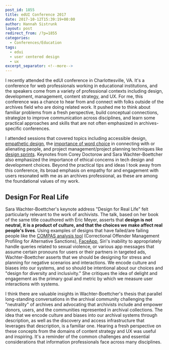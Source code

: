 ```yaml
---
post_id: 1855
title: edUI Conference 2017
date: 2017-10-12T15:39:19+00:00
author: Hannah Sistrunk
layout: post
redirect_from: /?p=1855
categories:
  - Conferences/Education
tags:
  - edui
  - user centered design
  - ux
excerpt_separator: <!--more-->
---
```

I recently attended the edUI conference in Charlottesville, VA. It's a conference for web professionals working in educational institutions, and the speakers come from a variety of professional contexts including design, development, management, content strategy, and UX. For me, this conference was a chance to hear from and connect with folks outside of the archives field who are doing related work. It pushed me to think about familiar problems from a fresh perspective, build conceptual connections, strategize to improve communication across disciplines, and learn some practical approaches and skills that are not often emphasized in archives-specific conferences.

<!--more-->

I attended sessions that covered topics including accessible design, [empathetic design](http://eduiconf.org/sessions/empathetic-design/), the [importance of word choice](http://eduiconf.org/sessions/giving-words-the-attention-they-deserve/) in connecting with or alienating people, and project management/project planning techniques like [design sprints](http://eduiconf.org/sessions/design-sprints/). Keynotes from Corey Doctorow and Sara Wachter-Boettcher also emphasized the importance of ethical concerns in tech design and development choices. Beyond the practical tips and ideas I took away from this conference, its broad emphasis on empathy for and engagement with users resonated with me as an archives professional, as these are among the foundational values of my work.

## Design For Real Life

Sara Wachter-Boettcher's keynote address "Design for Real Life" felt particularly relevant to the work of archivists. The talk, based on her book of the same title coauthored with Eric Meyer, asserts that **design is not neutral, it is a product of culture, and that the choices we make affect real people's lives**. Using examples of designs that have failed/are failing people like the [COMPAS analysis tool](https://www.propublica.org/article/how-we-analyzed-the-compas-recidivism-algorithm) (Correctional Offender Management Profiling for Alternative Sanctions), [FaceApp](https://www.theguardian.com/technology/2017/apr/25/faceapp-apologises-for-racist-filter-which-lightens-users-skintone), Siri's inability to appropriately handle queries related to sexual violence, or various app messages that assume certain pronouns for users or their partners in targeted ads, Wachter-Boettcher asserts that we should be designing for stress and planning for negative scenarios and interactions. We encode culture and biases into our systems, and so should be intentional about our choices and "design for diversity and inclusivity." She critiques the idea of delight and engagement as the primary goal and metric by which we measure user interactions with systems.

I think there are valuable insights in Wachter-Boettcher's thesis that parallel long-standing conversations in the archival community challenging the "neutrality" of archives and advocating that archivists include and empower donors, users, and the communities represented in archival collections. The idea that we encode culture and biases into our archival systems through description, as well as the discovery and access infrastructure that leverages that description, is a familiar one. Hearing a fresh perspective on these concepts from the domains of content strategy and UX was useful and inspiring. It's a reminder of the common challenges and essential considerations that information professionals face across many disciplines.

